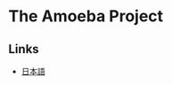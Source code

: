 # The Amoeba Project

## Links

 * [日本語](http://alliance-network.github.io/documents/Amoeba/index.ja.html)
